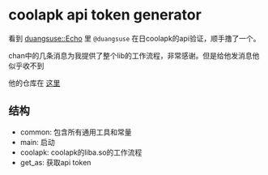 # coolapk api token generator

看到 [duangsuse::Echo](https://t.me/dsuse) 里  `@duangsuse` 在日coolapk的api验证，顺手撸了一个。

chan中的几条消息为我提供了整个lib的工作流程，非常感谢。但是给他发消息他似乎收不到

他的仓库在 [这里](https://github.com/duangsuse/StarCoolAPK)

## 结构

- common: 包含所有通用工具和常量
- main: 启动
- coolapk: coolapk的liba.so的工作流程
- get_as: 获取api token



